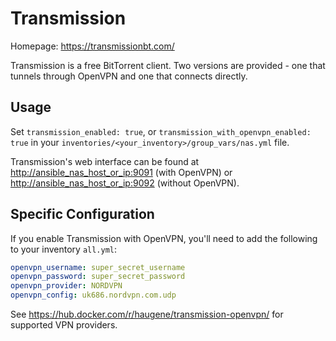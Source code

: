 # Transmission

Homepage: <https://transmissionbt.com/>

Transmission is a free BitTorrent client. Two versions are provided - one that tunnels through OpenVPN and one that connects
directly.

## Usage

Set `transmission_enabled: true`, or `transmission_with_openvpn_enabled: true` in your `inventories/<your_inventory>/group_vars/nas.yml` file.

Transmission's web interface can be found at <http://ansible_nas_host_or_ip:9091> (with OpenVPN) or <http://ansible_nas_host_or_ip:9092> (without OpenVPN).

## Specific Configuration

If you enable Transmission with OpenVPN, you'll need to add the following to your inventory `all.yml`:

```yaml
openvpn_username: super_secret_username
openvpn_password: super_secret_password
openvpn_provider: NORDVPN
openvpn_config: uk686.nordvpn.com.udp
```

See <https://hub.docker.com/r/haugene/transmission-openvpn/> for supported VPN providers.
